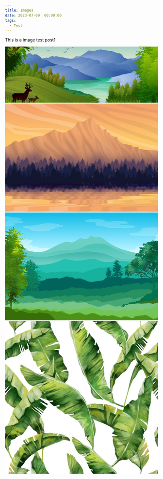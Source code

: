 ```yaml
---
title: Images
date: 2023-07-09  00:00:00
tags:
  - Test
---
```


This is a image test post1

![](/images/river.png)
![](images/landscape-1.jpg)
![](images/landscape-2.jpg)
![Caption](images/leaf.jpg)
